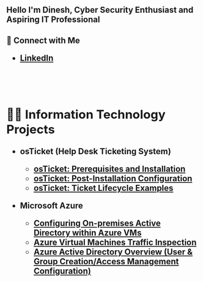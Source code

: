 <h2>Hello I'm Dinesh, Cyber Security Enthusiast and Aspiring IT Professional</h2>

<h2>🤳 Connect with Me 

 -  <b>[LinkedIn](https://www.linkedin.com/in/dinesh-kumar-j-2952b71b7/)
 <br />
 <br />


<h2>👨‍💻 Information Technology Projects</h2>

- <b>osTicket (Help Desk Ticketing System)</b>
  - [osTicket: Prerequisites and Installation](https://github.com/DineshDin30/osTicket-Installation)
  - [osTicket: Post-Installation Configuration](https://github.com/DineshDin30/osTicket-Configuration)
  - [osTicket: Ticket Lifecycle Examples](https://github.com/DineshDin30/osTicket-Ticket-Lifecycle-Examples)
  
- <b>Microsoft Azure</b>
  - [Configuring On-premises Active Directory within Azure VMs](https://github.com/DineshDin30/Active-Directory-Configuration)
  - [Azure Virtual Machines Traffic Inspection](https://github.com/DineshDin30/Azure-Networks-and-Protocols)
  - [Azure Active Directory Overview (User & Group Creation/Access Management Configuration)](https://github.com/dineshdin/Azure-AD-Overview)
    
 

  
